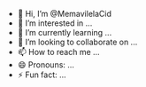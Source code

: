 - 👋 Hi, I’m @MemavilelaCid
- 👀 I’m interested in ...
- 🌱 I’m currently learning ...
- 💞️ I’m looking to collaborate on ...
- 📫 How to reach me ...
- 😄 Pronouns: ...
- ⚡ Fun fact: ...

<!---
MemavilelaCid/MemavilelaCid is a ✨ special ✨ repository because its `README.md` (this file) appears on your GitHub profile.
You can click the Preview link to take a look at your changes.
--->
